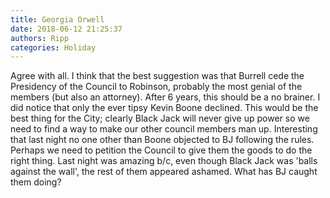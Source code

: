 ```yaml
---
title: Georgia Orwell
date: 2018-06-12 21:25:37
authors: Ripp
categories: Holiday
---
```


 Agree with all.  I think that the best suggestion was that Burrell cede the Presidency of the Council to Robinson, probably the most genial of the members (but also an attorney).  After 6 years, this should be a no brainer.  I did notice that only the ever tipsy Kevin Boone declined.  This would be the best thing for the City; clearly Black Jack will never give up power so we need to find a way to make our other council members man up.  Interesting that last night no one other than Boone objected to BJ following the rules.  Perhaps we need to petition the Council to give them the goods to do the right thing.  Last night was amazing b/c, even though Black Jack was 'balls against the wall', the rest of them appeared ashamed.  What has BJ caught them doing?